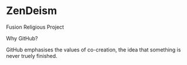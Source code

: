 # ZenDeism
Fusion Religious Project


Why GitHub?

GitHub emphasises the values of co-creation, the idea that something is never truely finished.

